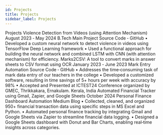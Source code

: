 ```yaml
---
id: Projects
title: Projects
sidebar_label: Projects
---
```


Projects
Violence Detection from Videos (using Attention Mechanism) August 2023 ‑ May 2024
B.Tech Main Project Source Code ‑ GitHub
• Developed a custom neural network to detect violence in videos using TensorFlow Deep Learning framework
• Used a functional approach for building the neural network and combined LSTM with CNN (with attention mechanism) for efficiency.
Marks2CSV: A tool to convert marks in answer sheets to CSV format using OCR January 2023 ‑ June 2023
Mark Entry Automation Source Code ‑ GitHub
• Addresses the time‑consuming task of mark data entry of our teachers in the college
• Developed a customized software, resulting in time savings of 5+ hours per week with accuracy by 98%
• Accepted and Presented at ICTEST24 Conference organized by GMEC, Thrikkakara, Ernakulam. Kerala, India
Automated Financial Tracker using Gmail, Zapier, and Google Sheets October 2024
Personal Finance Dashboard Automation Medium Blog
• Collected, cleaned, and organized 950+ financial transaction data using specific steps in MS Excel and Python.
• Automated personal finance tracking by integrating Gmail and Google Sheets via Zapier to streamline financial data logging.
• Designed a Google Sheets dashboard with Donut and Bar Charts, enabling real‑time insights across categories.
